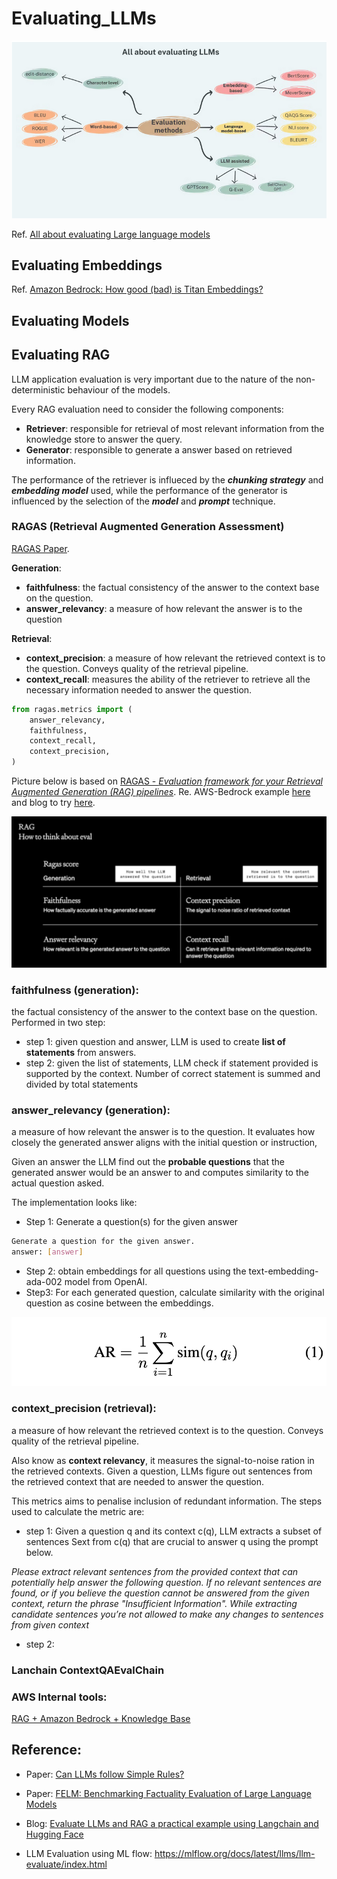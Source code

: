 # Evaluating_LLMs

![image-20231114103324871](./assets/image-20231114103324871.png)

Ref. [All about evaluating Large language models](https://explodinggradients.com/all-about-evaluating-large-language-models)



## Evaluating Embeddings

Ref. [Amazon Bedrock: How good (bad) is Titan Embeddings?](https://www.philschmid.de/amazon-titan-embeddings) 



## Evaluating Models



## Evaluating RAG

LLM application evaluation is very important due to the nature of the non-deterministic behaviour of the models.

Every RAG evaluation need to consider the following components:

- **Retriever**: responsible for retrieval of most relevant information from the knowledge store to answer the query. 
- **Generator**: responsible to generate a answer based on retrieved information.

The performance of the retriever is influeced by the ***chunking strategy*** and ***embedding model*** used, while the performance of the generator is influenced by the selection of the ***model*** and ***prompt*** technique.

### RAGAS (Retrieval Augmented Generation Assessment)

[RAGAS Paper](https://arxiv.org/pdf/2309.15217v1.pdf).

**Generation**:

- **faithfulness**:  the factual consistency of the answer to the context base on the question.
- **answer_relevancy**: a measure of how relevant the answer is to the question

**Retrieval**:

- **context_precision**: a measure of how relevant the retrieved context is to the question. Conveys quality of the retrieval pipeline.
- **context_recall**: measures the ability of the retriever to retrieve all the necessary information needed to answer the question.

```python
from ragas.metrics import (
    answer_relevancy,
    faithfulness,
    context_recall,
    context_precision,
)
```

Picture below is based on [RAGAS -   *Evaluation framework for your Retrieval Augmented Generation (RAG) pipelines*](https://github.com/explodinggradients/ragas). Re. AWS-Bedrock example [here](https://github.com/explodinggradients/ragas/blob/132d5cd10fd9c0856543a4da43fc43c6d7b57ec4/docs/howtos/customisations/aws-bedrock.ipynb) and blog to try [here](https://explodinggradients.com/evaluating-rag-pipelines-with-ragas-langsmith).

![image-20231114102045866](./assets/image-20231114102045866.png)



### **faithfulness** (generation):  

the factual consistency of the answer to the context base on the question. Performed in two step:

- step 1: given question and answer, LLM is used to create **list of statements** from answers. 
- step 2: given the list of statements, LLM check if statement provided is supported by the context. Number of correct statement is summed and divided by total statements

### **answer_relevancy** (generation): 

a measure of how relevant the answer is to the question. It evaluates how closely the generated answer aligns with the initial question or instruction,

Given an answer the LLM find out the **probable questions** that the generated answer would be an answer to and computes similarity to the actual question asked.

The implementation looks like:

- Step 1: Generate a question(s) for the given answer

```bash
Generate a question for the given answer.
answer: [answer]
```

- Step 2: obtain embeddings for all questions using the text-embedding-ada-002 model from OpenAI.
- Step3: For each generated question, calculate similarity with the original question as cosine between the embeddings.



![image-20231122092153476](./assets/image-20231122092153476.png)

### context_precision (retrieval):

a measure of how relevant the retrieved context is to the question. Conveys quality of the retrieval pipeline.

Also know as **context relevancy**, it measures the signal-to-noise ration in the retrieved contexts. Given a question, LLMs figure out sentences from the retrieved context that are needed to answer the question.

This metrics aims to penalise inclusion of redundant information. The steps used to calculate the metric are:

- step 1: Given a question q and its context c(q), LLM extracts a subset of sentences Sext from c(q) that are crucial to answer q using the prompt below.

*Please extract relevant sentences from the provided context that can potentially help answer the following question. If no relevant sentences are found, or if you believe the question cannot be answered from the given context, return the phrase "Insufficient Information". While extracting candidate sentences you’re not allowed to make any changes to sentences from given context*

- step 2: 

### Lanchain ContextQAEvalChain



### **AWS Internal tools:**



[RAG + Amazon Bedrock + Knowledge Base](https://github.com/aws-samples/bedrock-kb-rag-workshop)

## Reference:

- Paper: [Can LLMs follow Simple Rules?](https://arxiv.org/pdf/2311.04235.pdf)

- Paper: [FELM: Benchmarking Factuality Evaluation of Large Language Models](https://arxiv.org/pdf/2310.00741.pdf)

- Blog: [Evaluate LLMs and RAG a practical example using Langchain and Hugging Face](https://www.philschmid.de/evaluate-llm)

- LLM Evaluation using ML flow: https://mlflow.org/docs/latest/llms/llm-evaluate/index.html

  

